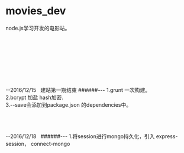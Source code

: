# movies_dev

node.js学习开发的电影站。

<br>
<br>
<br>
<br>
<br>
<br>
<br>

--2016/12/15   建站第一期结束
######---
  1.grunt 一次构建。<br>
  2.bcrypt 加盐 hash加密.<br>
  3.--save会添加到package.json 的dependencies中。<br>
   
<br>
<br>
<br>    

--2016/12/18   
######---
  1.将session进行mongo持久化，引入 express-session， connect-mongo<br>

   
